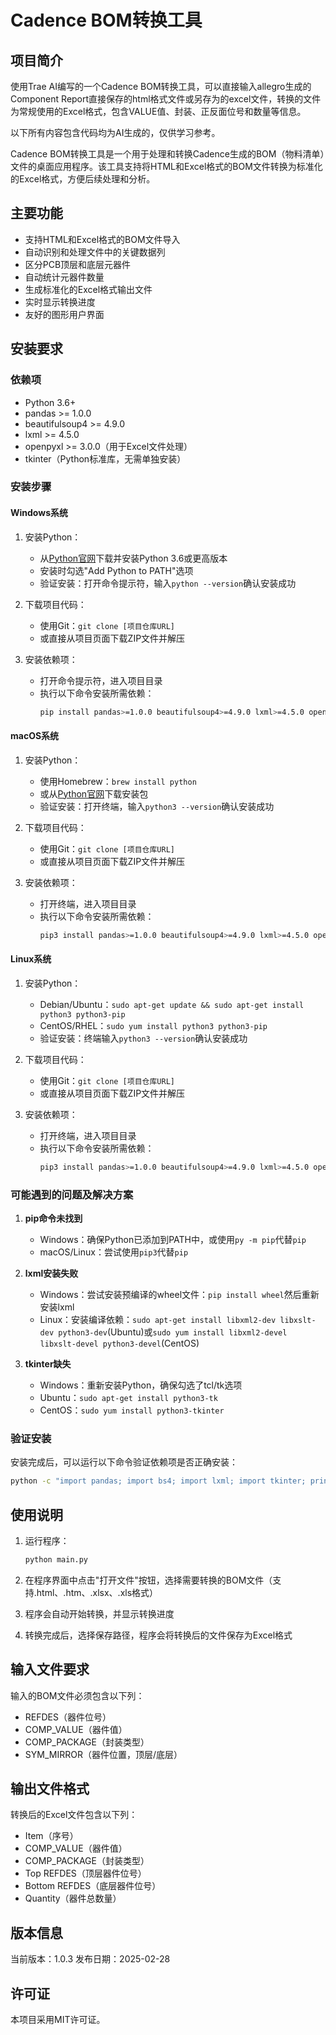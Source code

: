 # Cadence BOM转换工具

## 项目简介
使用Trae AI编写的一个Cadence BOM转换工具，可以直接输入allegro生成的Component Report直接保存的html格式文件或另存为的excel文件，转换的文件为常规使用的Excel格式，包含VALUE值、封装、正反面位号和数量等信息。

以下所有内容包含代码均为AI生成的，仅供学习参考。

Cadence BOM转换工具是一个用于处理和转换Cadence生成的BOM（物料清单）文件的桌面应用程序。该工具支持将HTML和Excel格式的BOM文件转换为标准化的Excel格式，方便后续处理和分析。

## 主要功能

- 支持HTML和Excel格式的BOM文件导入
- 自动识别和处理文件中的关键数据列
- 区分PCB顶层和底层元器件
- 自动统计元器件数量
- 生成标准化的Excel格式输出文件
- 实时显示转换进度
- 友好的图形用户界面

## 安装要求

### 依赖项

- Python 3.6+
- pandas >= 1.0.0
- beautifulsoup4 >= 4.9.0
- lxml >= 4.5.0
- openpyxl >= 3.0.0（用于Excel文件处理）
- tkinter（Python标准库，无需单独安装）

### 安装步骤

#### Windows系统

1. 安装Python：
   - 从[Python官网](https://www.python.org/downloads/)下载并安装Python 3.6或更高版本
   - 安装时勾选"Add Python to PATH"选项
   - 验证安装：打开命令提示符，输入`python --version`确认安装成功

2. 下载项目代码：
   - 使用Git：`git clone [项目仓库URL]`
   - 或直接从项目页面下载ZIP文件并解压

3. 安装依赖项：
   - 打开命令提示符，进入项目目录
   - 执行以下命令安装所需依赖：
     ```bash
     pip install pandas>=1.0.0 beautifulsoup4>=4.9.0 lxml>=4.5.0 openpyxl>=3.0.0
     ```

#### macOS系统

1. 安装Python：
   - 使用Homebrew：`brew install python`
   - 或从[Python官网](https://www.python.org/downloads/)下载安装包
   - 验证安装：打开终端，输入`python3 --version`确认安装成功

2. 下载项目代码：
   - 使用Git：`git clone [项目仓库URL]`
   - 或直接从项目页面下载ZIP文件并解压

3. 安装依赖项：
   - 打开终端，进入项目目录
   - 执行以下命令安装所需依赖：
     ```bash
     pip3 install pandas>=1.0.0 beautifulsoup4>=4.9.0 lxml>=4.5.0 openpyxl>=3.0.0
     ```

#### Linux系统

1. 安装Python：
   - Debian/Ubuntu：`sudo apt-get update && sudo apt-get install python3 python3-pip`
   - CentOS/RHEL：`sudo yum install python3 python3-pip`
   - 验证安装：终端输入`python3 --version`确认安装成功

2. 下载项目代码：
   - 使用Git：`git clone [项目仓库URL]`
   - 或直接从项目页面下载ZIP文件并解压

3. 安装依赖项：
   - 打开终端，进入项目目录
   - 执行以下命令安装所需依赖：
     ```bash
     pip3 install pandas>=1.0.0 beautifulsoup4>=4.9.0 lxml>=4.5.0 openpyxl>=3.0.0
     ```

### 可能遇到的问题及解决方案

1. **pip命令未找到**
   - Windows：确保Python已添加到PATH中，或使用`py -m pip`代替`pip`
   - macOS/Linux：尝试使用`pip3`代替`pip`

2. **lxml安装失败**
   - Windows：尝试安装预编译的wheel文件：`pip install wheel`然后重新安装lxml
   - Linux：安装编译依赖：`sudo apt-get install libxml2-dev libxslt-dev python3-dev`(Ubuntu)或`sudo yum install libxml2-devel libxslt-devel python3-devel`(CentOS)

3. **tkinter缺失**
   - Windows：重新安装Python，确保勾选了tcl/tk选项
   - Ubuntu：`sudo apt-get install python3-tk`
   - CentOS：`sudo yum install python3-tkinter`

### 验证安装

安装完成后，可以运行以下命令验证依赖项是否正确安装：

```bash
python -c "import pandas; import bs4; import lxml; import tkinter; print('所有依赖项已成功安装！')"
```

## 使用说明

1. 运行程序：
   ```bash
   python main.py
   ```

2. 在程序界面中点击"打开文件"按钮，选择需要转换的BOM文件（支持.html、.htm、.xlsx、.xls格式）

3. 程序会自动开始转换，并显示转换进度

4. 转换完成后，选择保存路径，程序会将转换后的文件保存为Excel格式

## 输入文件要求

输入的BOM文件必须包含以下列：
- REFDES（器件位号）
- COMP_VALUE（器件值）
- COMP_PACKAGE（封装类型）
- SYM_MIRROR（器件位置，顶层/底层）

## 输出文件格式

转换后的Excel文件包含以下列：
- Item（序号）
- COMP_VALUE（器件值）
- COMP_PACKAGE（封装类型）
- Top REFDES（顶层器件位号）
- Bottom REFDES（底层器件位号）
- Quantity（器件总数量）

## 版本信息

当前版本：1.0.3
发布日期：2025-02-28

## 许可证

本项目采用MIT许可证。